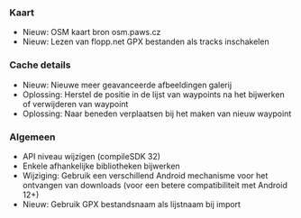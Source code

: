 ### Kaart
- Nieuw: OSM kaart bron osm.paws.cz
- Nieuw: Lezen van flopp.net GPX bestanden als tracks inschakelen

### Cache details
- Nieuw: Nieuwe meer geavanceerde afbeeldingen galerij
- Oplossing: Herstel de positie in de lijst van waypoints na het bijwerken of verwijderen van waypoint
- Oplossing: Naar beneden verplaatsen bij het maken van nieuw waypoint

### Algemeen
- API niveau wijzigen (compileSDK 32)
- Enkele afhankelijke bibliotheken bijwerken
- Wijziging: Gebruik een verschillend Android mechanisme voor het ontvangen van downloads (voor een betere compatibiliteit met Android 12+)
- Nieuw: Gebruik GPX bestandsnaam als lijstnaam bij import
